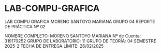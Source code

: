 # LAB-COMPU-GRAFICA
LAB COMPU GRAFICA MORENO SANTOYO MARIANA GRUPO 04
REPORTE DE PRÁCTICA Nº 02

NOMBRE COMPLETO: MORENO SANTOYO MARIANA
Nº de Cuenta: 319170252
GRUPO DE LABORATORIO: 11
GRUPO DE TEORÍA: 04
SEMESTRE 2025-2
FECHA DE ENTREGA LÍMITE: 26/02/2025
